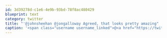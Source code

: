 ```yaml
---
id: 3d39278d-c1e6-4e9b-93bd-78f8ac480429
blueprint: text
category: twitter
title: "'@johnsheehan @jongalloway Agreed, that looks pretty amazing"
caption: '<span class="username username_linked">@<a href="https://twitter.com/johnsheehan" title="John Sheehan Was Here">johnsheehan</a></span> <span class="username username_linked">@<a href="https://twitter.com/jongalloway" title="Jon Galloway">jongalloway</a></span> Agreed, that looks pretty amazing'
---
```


